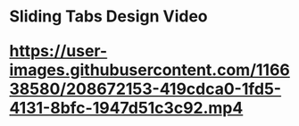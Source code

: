 <h1> Sliding Tabs Design Video</hr>


https://user-images.githubusercontent.com/116638580/208672153-419cdca0-1fd5-4131-8bfc-1947d51c3c92.mp4

